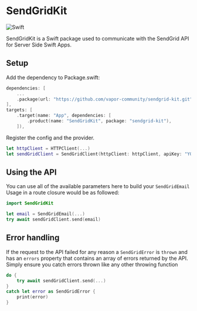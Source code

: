 # SendGridKit

![Swift](http://img.shields.io/badge/swift-5.6-brightgreen.svg)

SendGridKit is a Swift package used to communicate with the SendGrid API for Server Side Swift Apps.

## Setup
Add the dependency to Package.swift:

~~~~swift
dependencies: [
	...
	.package(url: "https://github.com/vapor-community/sendgrid-kit.git", from: "2.0.0")
],
targets: [
    .target(name: "App", dependencies: [
        .product(name: "SendGridKit", package: "sendgrid-kit"),
    ]),
~~~~

Register the config and the provider.

~~~~swift
let httpClient = HTTPClient(...)
let sendGridClient = SendGridClient(httpClient: httpClient, apiKey: "YOUR_API_KEY")
~~~~

## Using the API

You can use all of the available parameters here to build your `SendGridEmail`
Usage in a route closure would be as followed:

~~~~swift
import SendGridKit

let email = SendGridEmail(...)
try await sendGridClient.send(email)
~~~~

## Error handling
If the request to the API failed for any reason a `SendGridError` is `thrown` and has an `errors` property that contains an array of errors returned by the API.
Simply ensure you catch errors thrown like any other throwing function

~~~~swift
do {
    try await sendGridClient.send(...)
}
catch let error as SendGridError {
    print(error)
}
~~~~

